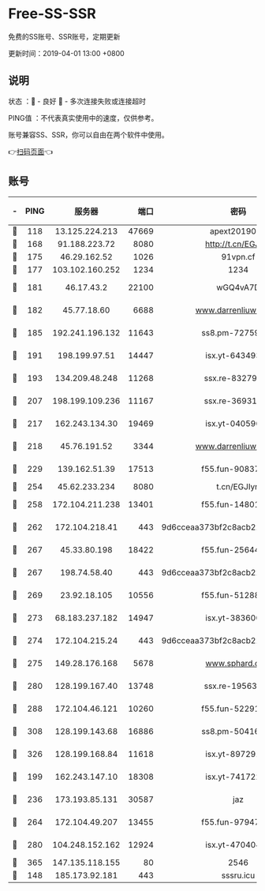 # Free-SS-SSR

免费的SS账号、SSR账号，定期更新

更新时间：2019-04-01 13:00 +0800

## 说明

状态     ：🙂 - 良好 🙁 - 多次连接失败或连接超时

PING值   ：不代表真实使用中的速度，仅供参考。

账号兼容SS、SSR，你可以自由在两个软件中使用。

👉[扫码页面](https://liesauer.github.io/Free-SS-SSR/)👈

## 账号

|-|PING|服务器|端口|密码|加密方式|区域|
|:----:|:----:|:-----:|-----:|:----:|:----:|:----:|
|🙂|118|13.125.224.213|47669|apext2019001|chacha20|KR|
|🙂|168|91.188.223.72|8080|http://t.cn/EGJIyrl|rc4-md5|RU|
|🙂|175|46.29.162.52|1026|91vpn.cf|rc4-md5|RU|
|🙂|177|103.102.160.252|1234|1234|rc4-md5|JP|
|🙂|181|46.17.43.2|22100|wGQ4vA7D|aes-256-gcm|RU|
|🙂|182|45.77.18.60|6688|www.darrenliuwei.com|aes-256-cfb|JP|
|🙂|185|192.241.196.132|11643|ss8.pm-72759398|aes-256-cfb|US|
|🙂|191|198.199.97.51|14447|isx.yt-64349334|aes-256-cfb|US|
|🙂|193|134.209.48.248|11268|ssx.re-83279244|aes-256-cfb|US|
|🙂|207|198.199.109.236|11167|ssx.re-36931734|aes-256-cfb|US|
|🙂|217|162.243.134.30|19469|isx.yt-04059009|aes-256-cfb|US|
|🙂|218|45.76.191.52|3344|www.darrenliuwei.com|aes-256-cfb|AU|
|🙂|229|139.162.51.39|17513|f55.fun-90837350|aes-256-cfb|SG|
|🙂|254|45.62.233.234|8080|t.cn/EGJIyrl|rc4-md5|CA|
|🙂|258|172.104.211.238|13401|f55.fun-14801280|aes-256-cfb|US|
|🙂|262|172.104.218.41|443|9d6cceaa373bf2c8acb22e60b6a58be6|aes-256-cfb|US|
|🙂|267|45.33.80.198|18422|f55.fun-25644172|aes-256-cfb|US|
|🙂|267|198.74.58.40|443|9d6cceaa373bf2c8acb22e60b6a58be6|aes-256-cfb|US|
|🙂|269|23.92.18.105|10556|f55.fun-51288574|aes-256-cfb|US|
|🙂|273|68.183.237.182|14947|isx.yt-38360032|aes-256-cfb|SG|
|🙂|274|172.104.215.24|443|9d6cceaa373bf2c8acb22e60b6a58be6|aes-256-cfb|US|
|🙂|275|149.28.176.168|5678|www.sphard.com|aes-256-cfb|SG|
|🙂|280|128.199.167.40|13748|ssx.re-19563702|aes-256-cfb|SG|
|🙂|288|172.104.46.121|10260|f55.fun-52291486|aes-256-cfb|SG|
|🙂|308|128.199.143.68|16886|ss8.pm-50416761|aes-256-cfb|SG|
|🙂|326|128.199.168.84|11618|isx.yt-89729169|aes-256-cfb|SG|
|🙂|199|162.243.147.10|18308|isx.yt-74172244|aes-256-cfb|US|
|🙂|236|173.193.85.131|30587|jaz|aes-256-cfb|US|
|🙂|264|172.104.49.207|13455|f55.fun-97947555|aes-256-cfb|SG|
|🙂|280|104.248.152.162|12924|isx.yt-47040451|aes-256-cfb|SG|
|🙂|365|147.135.118.155|80|2546|chacha20|US|
|🙁|148|185.173.92.181|443|sssru.icu|rc4-md5|RU|

